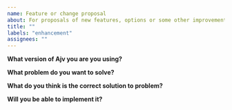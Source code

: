 ```yaml
---
name: Feature or change proposal
about: For proposals of new features, options or some other improvements
title: ""
labels: "enhancement"
assignees: ""
---
```


<!--
Frequently Asked Questions: https://ajv.js.org/faq.html
Please provide all info and reduce your schema and data to the smallest possible size.

This template is for change proposals.
For other issues please see https://ajv.js.org/contributing/
-->

**What version of Ajv you are you using?**

**What problem do you want to solve?**

**What do you think is the correct solution to problem?**

**Will you be able to implement it?**
